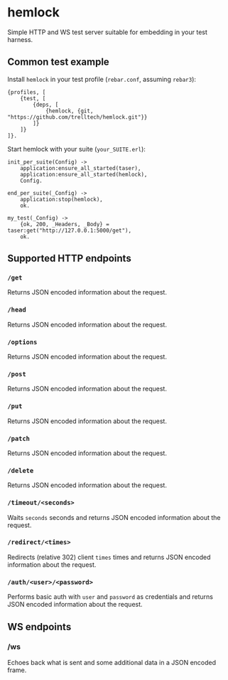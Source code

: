 # hemlock

Simple HTTP and WS test server suitable for embedding in your test harness.

## Common test example

Install `hemlock` in your test profile (`rebar.conf`, assuming `rebar3`):

    {profiles, [
        {test, [
            {deps, [
                {hemlock, {git, "https://github.com/trelltech/hemlock.git"}}
            ]}
        ]}
    ]}.

Start hemlock with your suite (`your_SUITE.erl`):

    init_per_suite(Config) ->
        application:ensure_all_started(taser),
        application:ensure_all_started(hemlock),
        Config.

    end_per_suite(_Config) ->
        application:stop(hemlock),
        ok.

    my_test(_Config) ->
        {ok, 200, _Headers, _Body} = taser:get("http://127.0.0.1:5000/get"),
        ok.

## Supported HTTP endpoints

### `/get`

Returns JSON encoded information about the request.

### `/head`

Returns JSON encoded information about the request.

### `/options`

Returns JSON encoded information about the request.

### `/post`

Returns JSON encoded information about the request.

### `/put`

Returns JSON encoded information about the request.

### `/patch`

Returns JSON encoded information about the request.

### `/delete`

Returns JSON encoded information about the request.

### `/timeout/<seconds>`

Waits `seconds` seconds and returns JSON encoded information about the request.

### `/redirect/<times>`

Redirects (relative 302) client `times` times and returns JSON encoded
information about the request.

### `/auth/<user>/<password>`

Performs basic auth with `user` and `password` as credentials and returns JSON
encoded information about the request.

## WS endpoints

### /ws

Echoes back what is sent and some additional data in a JSON encoded frame.
